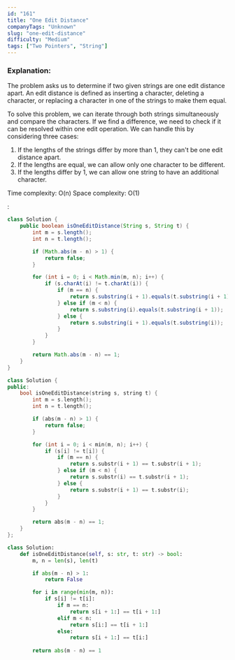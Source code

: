 ```yaml
---
id: "161"
title: "One Edit Distance"
companyTags: "Unknown"
slug: "one-edit-distance"
difficulty: "Medium"
tags: ["Two Pointers", "String"]
---
```


### Explanation:

The problem asks us to determine if two given strings are one edit distance apart. An edit distance is defined as inserting a character, deleting a character, or replacing a character in one of the strings to make them equal.

To solve this problem, we can iterate through both strings simultaneously and compare the characters. If we find a difference, we need to check if it can be resolved within one edit operation. We can handle this by considering three cases:
1. If the lengths of the strings differ by more than 1, they can't be one edit distance apart.
2. If the lengths are equal, we can allow only one character to be different.
3. If the lengths differ by 1, we can allow one string to have an additional character.

Time complexity: O(n)
Space complexity: O(1)

:

```java
class Solution {
    public boolean isOneEditDistance(String s, String t) {
        int m = s.length();
        int n = t.length();

        if (Math.abs(m - n) > 1) {
            return false;
        }

        for (int i = 0; i < Math.min(m, n); i++) {
            if (s.charAt(i) != t.charAt(i)) {
                if (m == n) {
                    return s.substring(i + 1).equals(t.substring(i + 1));
                } else if (m < n) {
                    return s.substring(i).equals(t.substring(i + 1));
                } else {
                    return s.substring(i + 1).equals(t.substring(i));
                }
            }
        }

        return Math.abs(m - n) == 1;
    }
}
```

```cpp
class Solution {
public:
    bool isOneEditDistance(string s, string t) {
        int m = s.length();
        int n = t.length();

        if (abs(m - n) > 1) {
            return false;
        }

        for (int i = 0; i < min(m, n); i++) {
            if (s[i] != t[i]) {
                if (m == n) {
                    return s.substr(i + 1) == t.substr(i + 1);
                } else if (m < n) {
                    return s.substr(i) == t.substr(i + 1);
                } else {
                    return s.substr(i + 1) == t.substr(i);
                }
            }
        }

        return abs(m - n) == 1;
    }
};
```

```python
class Solution:
    def isOneEditDistance(self, s: str, t: str) -> bool:
        m, n = len(s), len(t)

        if abs(m - n) > 1:
            return False

        for i in range(min(m, n)):
            if s[i] != t[i]:
                if m == n:
                    return s[i + 1:] == t[i + 1:]
                elif m < n:
                    return s[i:] == t[i + 1:]
                else:
                    return s[i + 1:] == t[i:]
        
        return abs(m - n) == 1
```